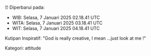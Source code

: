⏰ Diperbarui pada:
- WIB: Selasa, 7 Januari 2025 02.18.41 UTC
- WITA: Selasa, 7 Januari 2025 03.18.41 UTC
- WIT: Selasa, 7 Januari 2025 04.18.41 UTC

Kutipan Inspiratif:
"God is really creative, I mean ...just look at me !"


Kategori: attitude

